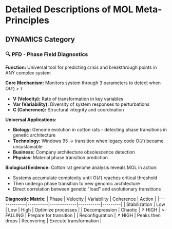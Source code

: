 # Detailed Descriptions of MOL Meta-Principles

## DYNAMICS Category

### 🔍 PFD - Phase Field Diagnostics  
**Function:** Universal tool for predicting crisis and breakthrough points in ANY complex system

**Core Mechanism:** Monitors system through 3 parameters to detect when O(ℰ) > τ
- **V (Velocity):** Rate of transformation in key variables
- **Var (Variability):** Diversity of system responses to perturbations  
- **C (Coherence):** Structural integrity and coordination

**Universal Applications:**
- **Biology:** Genome evolution in cotton rats - detecting phase transitions in genetic architecture
- **Technology:** Windows 95 → transition when legacy code O(ℰ) became unsustainable
- **Business:** Company architecture obsolescence detection
- **Physics:** Material phase transition prediction

**Biological Evidence:**
Cotton rat genome analysis reveals MOL in action:
- Systems accumulate complexity until O(ℰ) reaches critical threshold
- Then undergo phase transition to new genomic architecture
- Direct correlation between genetic "load" and evolutionary transitions

**Diagnostic Matrix:**
| Phase       | Velocity | Variability | Coherence | Action |
|-------------|----------|-------------|-----------|---------|
| Stabilization | Low     | Low         | High      | Optimize processes |
| Decompression | Chaotic | ↗ HIGH      | ↘ FALLING | Prepare for transition |
| Reconfiguration | ↗ HIGH | Peaks then drops | Recovering | Execute transformation |
